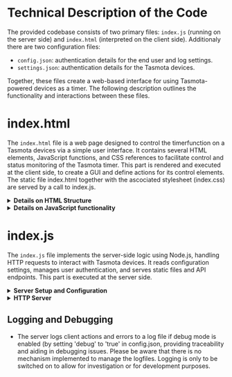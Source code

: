 # Technical Description of the Code

The provided codebase consists of two primary files: `index.js` (running on the server side) and `index.html` (interpreted on the client side). Additionaly there are two configuration files: 

   - `config.json`: authentication details for the end user and log settings.
   - `settings.json`: authentication details for the Tasmota devices.

Together, these files create a web-based interface for using Tasmota-powered devices as a timer. The following description outlines the functionality and interactions between these files.

# index.html

The `index.html` file is a web page designed to control the timerfunction on a Tasmota devices via a simple user interface. It contains several HTML elements, JavaScript functions, and CSS references to facilitate control and status monitoring of the Tasmota timer. This part is rendered and executed at the client side, to create a GUI and define actions for its control elements. The static file index.html together with the ascociated stylesheet (index.css) are served by a call to index.js. 

<details>
<summary><b>Details on HTML Structure</b></summary>

1. **Head Section**: 
   - Sets up meta tags for character set and viewport settings.
   - Includes app title and links to an external CSS stylesheet for styling (index.css).

2. **Body Section**:
   - Formats app including its title image (header.png).
   - A `div` with the ID `controls` includes:
     - A dropdown menu for selecting a device.
     - A switch to toggle device power.
     - Inputs for setting timer duration in hours and minutes.
     - Buttons to set and clear timers.
   - A `div` with the ID `log` displays the current timer status, last user action, and error messages when aplicable.
</details>

<details>
<summary><b>Details on JavaScript functionality</b></summary>

Embedded within the HTML file, the JavaScript handles the interaction logic:

1. **Initialization and WebSocket Setup**:
   - The WebSocket connection is established with the server.
   - Functions to update the device status and handle WebSocket events are defined.

2. **Device Control Functions**:
   - `togglePower()`: Toggles the power state of the selected device and updates the status display.
   - `setTimerWithDelta()`: Sets a timer based on user input for hours and minutes and enables timers on the device.
   - `clearTimer()`: Clears any active timers on the device and updates the status display.
   - `updateDeviceStatus()`: Fetches and displays the current power and timer status of the selected device.
   - `deviceChanged()`: Updates the status display when a different device is selected.

3. **Utility Functions**:
   - `getLocalTimeString()`: Returns the current local time as a formatted string.
   - `getSelectedDevice()`: Retrieves the currently selected device from the dropdown menu.
   - `sendCommand()`: Sends commands to the server to interact with the device, handling responses and errors appropriately.

4. **Event Listeners**:
   - On page load, the list of devices is fetched from the server, and the first device is selected by default.
   - Periodic updates to device status are set to occur every minute.
</details>

# index.js

The `index.js` file implements the server-side logic using Node.js, handling HTTP requests to interact with Tasmota devices. It reads configuration settings, manages user authentication, and serves static files and API endpoints. This part is executed at the server side.

<details>
<summary><b>Server Setup and Configuration</b></summary>

1. **Dependencies and Initialization**:
   - Requires essential modules: `http`, `fs`, `path`, `crypto`, and `url`.
   - Initializes server settings like hostname, port, and debug mode.
   - Defines utility functions for password hashing, input sanitization, and authentication.

2. **Configuration File Loading**:
   - Reads and parses `config.json` and `settings.json` to load user credentials and device accounts.
</details>

<details>
<summary><b>HTTP Server</b></summary>

1. **Server Creation**:
   - Creates an HTTP server to listen for incoming requests.

2. **Request Handling**:
   - Handles different routes based on the request URL:
     - `POST /login`: Authenticates users using credentials from the request body.
     - Serves static files (`index.html`, `styles.css`, `favicon.ico`, and `header.png`).
     - `GET /devices`: Returns a list of available devices.
     - The following device-specific routes are defined (`/setPower`, `/getTime`, `/setTimer`, `/clearTimer`, `/getTimerStatus`, `/getPowerStatus`, `/enableTimers`, `/disableTimers`).

3. **Command Execution**:
   - Defines functions to handle device commands:
     - `handleSetPower()`: Sets the power state of a device.
     - `handleSetTimer()`: Sets a timer on a device.
     - `handleClearTimer()`: Clears a timer on a device.
     - `handleGetTimerStatus()`, `handleGetPowerStatus()`, `handleGetTime()`: Fetches current status information from the device.
     - `handleEnableTimers()`, `handleDisableTimers()`: Enables or disables timers on a device.

4. **Utility Functions**:
   - `isAuthorized()`: Checks if a request contains valid authentication credentials.
   - `serveStaticFile()`: Serves static files from the server's public directory.
   - `logMessage()`: Logs messages to a file if debug mode is enabled.
   - `getRequestOptions()`: Prepares HTTP request options for sending commands to Tasmota devices.
   - `makeRequest()`: Makes HTTP requests to Tasmota devices and processes responses.
   - `getCurrentDeviceTime()`: Get the current time from the Tasmota device.
   - `sanitizeInput()`: Sanitize input to prevent XSS attacks.
</details>

## Logging and Debugging

- The server logs client actions and errors to a log file if debug mode is enabled (by setting 'debug' to 'true' in config.json, providing traceability and aiding in debugging issues. Please be aware that there is no mechanism implemented to manage the logfiles. Logging is only to be switched on to allow for investigation or for development purposes.  


